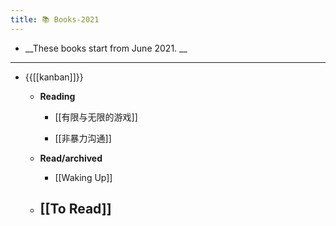 ```yaml
---
title: 📚 Books-2021
---
```


- __These books start from June 2021. __ 

- ---

- {{[[kanban]]}}
	 - **Reading**
		 - [[有限与无限的游戏]]

		 - [[非暴力沟通]]

	 - **Read/archived**
		 - [[Waking Up]]

	 - [[To Read]]
		 - 
